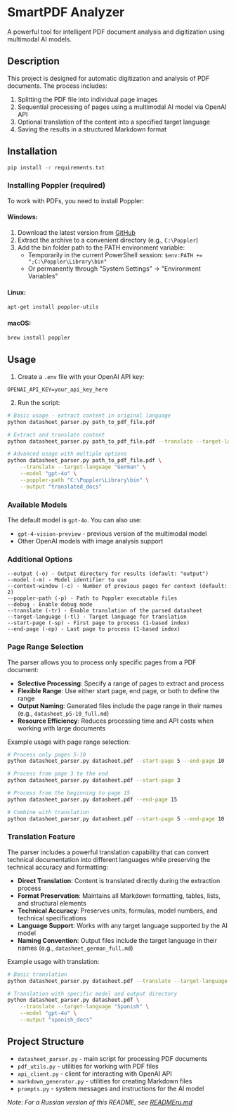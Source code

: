# SmartPDF Analyzer

A powerful tool for intelligent PDF document analysis and digitization using multimodal AI models.

## Description

This project is designed for automatic digitization and analysis of PDF documents. The process includes:
1. Splitting the PDF file into individual page images
2. Sequential processing of pages using a multimodal AI model via OpenAI API
3. Optional translation of the content into a specified target language
4. Saving the results in a structured Markdown format

## Installation

```bash
pip install -r requirements.txt
```

### Installing Poppler (required)

To work with PDFs, you need to install Poppler:

#### Windows:
1. Download the latest version from [GitHub](https://github.com/oschwartz10612/poppler-windows/releases/)
2. Extract the archive to a convenient directory (e.g., `C:\Poppler`)
3. Add the bin folder path to the PATH environment variable:
   - Temporarily in the current PowerShell session: `$env:PATH += ";C:\Poppler\Library\bin"`
   - Or permanently through "System Settings" → "Environment Variables"

#### Linux:
```bash
apt-get install poppler-utils
```

#### macOS:
```bash
brew install poppler
```

## Usage

1. Create a `.env` file with your OpenAI API key:
```
OPENAI_API_KEY=your_api_key_here
```

2. Run the script:
```bash
# Basic usage - extract content in original language
python datasheet_parser.py path_to_pdf_file.pdf

# Extract and translate content
python datasheet_parser.py path_to_pdf_file.pdf --translate --target-language "Russian"

# Advanced usage with multiple options
python datasheet_parser.py path_to_pdf_file.pdf \
    --translate --target-language "German" \
    --model "gpt-4o" \
    --poppler-path "C:\Poppler\Library\bin" \
    --output "translated_docs"
```

### Available Models

The default model is `gpt-4o`. You can also use:
- `gpt-4-vision-preview` - previous version of the multimodal model
- Other OpenAI models with image analysis support

### Additional Options

```
--output (-o) - Output directory for results (default: "output")
--model (-m) - Model identifier to use
--context-window (-c) - Number of previous pages for context (default: 2)
--poppler-path (-p) - Path to Poppler executable files
--debug - Enable debug mode
--translate (-tr) - Enable translation of the parsed datasheet
--target-language (-tl) - Target language for translation
--start-page (-sp) - First page to process (1-based index)
--end-page (-ep) - Last page to process (1-based index)
```

### Page Range Selection

The parser allows you to process only specific pages from a PDF document:

- **Selective Processing**: Specify a range of pages to extract and process
- **Flexible Range**: Use either start page, end page, or both to define the range
- **Output Naming**: Generated files include the page range in their names (e.g., `datasheet_p5-10_full.md`)
- **Resource Efficiency**: Reduces processing time and API costs when working with large documents

Example usage with page range selection:
```bash
# Process only pages 5-10
python datasheet_parser.py datasheet.pdf --start-page 5 --end-page 10

# Process from page 3 to the end
python datasheet_parser.py datasheet.pdf --start-page 3

# Process from the beginning to page 15
python datasheet_parser.py datasheet.pdf --end-page 15

# Combine with translation
python datasheet_parser.py datasheet.pdf --start-page 5 --end-page 10 --translate --target-language "French"
```

### Translation Feature

The parser includes a powerful translation capability that can convert technical documentation into different languages while preserving the technical accuracy and formatting:

- **Direct Translation**: Content is translated directly during the extraction process
- **Format Preservation**: Maintains all Markdown formatting, tables, lists, and structural elements
- **Technical Accuracy**: Preserves units, formulas, model numbers, and technical specifications
- **Language Support**: Works with any target language supported by the AI model
- **Naming Convention**: Output files include the target language in their names (e.g., `datasheet_german_full.md`)

Example usage with translation:
```bash
# Basic translation
python datasheet_parser.py datasheet.pdf --translate --target-language "French"

# Translation with specific model and output directory
python datasheet_parser.py datasheet.pdf \
    --translate --target-language "Spanish" \
    --model "gpt-4o" \
    --output "spanish_docs"
```

## Project Structure

- `datasheet_parser.py` - main script for processing PDF documents
- `pdf_utils.py` - utilities for working with PDF files
- `api_client.py` - client for interacting with OpenAI API
- `markdown_generator.py` - utilities for creating Markdown files
- `prompts.py` - system messages and instructions for the AI model

*Note: For a Russian version of this README, see [READMEru.md](READMEru.md)* 